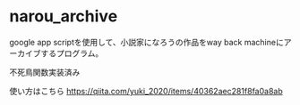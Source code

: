 # narou_archive

google app scriptを使用して、小説家になろうの作品をway back machineにアーカイブするプログラム。

不死鳥関数実装済み

使い方はこちら
https://qiita.com/yuki_2020/items/40362aec281f8fa0a8ab
